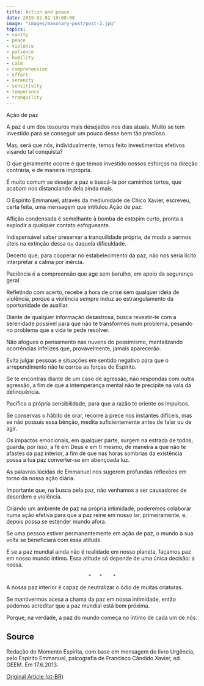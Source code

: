 ```yaml
---
title: Action and peace
date: 2019-02-01 19:00:00
image: "images/masonary-post/post-2.jpg"
topics: 
- vanity
- peace
- violence
- patience
- humility
- calm
- comprehension
- effort
- serenity
- sensitivity
- temperance
- tranquility
---
```



Ação de paz

A paz é um dos tesouros mais desejados nos dias atuais. Muito se tem investido
para se conseguir um pouco desse bem tão precioso.

Mas, será que nós, individualmente, temos feito investimentos efetivos visando
tal conquista?

O que geralmente ocorre é que temos investido nossos esforços na direção
contrária, e de maneira imprópria.

É muito comum se desejar a paz e buscá-la por caminhos tortos, que acabam nos
distanciando dela ainda mais.

O Espírito Emmanuel, através da mediunidade de Chico Xavier, escreveu, certa
feita, uma mensagem que intitulou Ação de paz:

Aflição condensada é semelhante à bomba de estopim curto, pronta a explodir a
qualquer contato esfogueante.

Indispensável saber preservar a tranquilidade própria, de modo a sermos úteis
na extinção dessa ou daquela dificuldade.

Decerto que, para cooperar no estabelecimento da paz, não nos seria lícito
interpretar a calma por inércia.

Paciência é a compreensão que age sem barulho, em apoio da segurança geral.

Refletindo com acerto, recebe a hora de crise sem qualquer ideia de violência,
porque a violência sempre induz ao estrangulamento da oportunidade de auxiliar.

Diante de qualquer informação desastrosa, busca revestir-te com a serenidade
possível para que não te transformes num problema, pesando no problema que a
vida te pede resolver.

Não afogues o pensamento nas nuvens do pessimismo, mentalizando ocorrências
infelizes que, provavelmente, jamais aparecerão.

Evita julgar pessoas e situações em sentido negativo para que o arrependimento
não te corroa as forças do Espírito.

Se te encontras diante de um caso de agressão, não respondas com outra
agressão, a fim de que a intemperança mental não te precipite na vala da
delinquência.

Pacifica a própria sensibilidade, para que a razão te oriente os impulsos.

Se conservas o hábito de orar, recorre à prece nos instantes difíceis, mas se
não possuis essa bênção, medita suficientemente antes de falar ou de agir.

Os impactos emocionais, em qualquer parte, surgem na estrada de todos; guarda,
por isso, a fé em Deus e em ti mesmo, de maneira a que não te afastes da paz
interior, a fim de que nas horas sombrias da existência possa a tua paz
converter-se em abençoada luz.

As palavras lúcidas de Emmanuel nos sugerem profundas reflexões em torno da
nossa ação diária.

Importante que, na busca pela paz, não venhamos a ser causadores de desordem e
violência.

Criando um ambiente de paz na própria intimidade, poderemos colaborar numa ação
efetiva para que a paz reine em nosso lar, primeiramente, e, depois possa se
estender mundo afora.

Se uma pessoa estiver permanentemente em ação de paz, o mundo à sua volta se
beneficiará com essa atitude.

E se a paz mundial ainda não é realidade em nosso planeta, façamos paz em nosso
mundo íntimo. Essa atitude só depende de uma única decisão: a nossa.

                                  *   *    *

A nossa paz interior é capaz de neutralizar o ódio de muitas criaturas.

Se mantivermos acesa a chama da paz em nossa intimidade, então podemos
acreditar que a paz mundial está bem próxima.

Porque, na verdade, a paz do mundo começa no íntimo de cada um de nós.

## Source
Redação do Momento Espírita, com base em
mensagem do livro Urgência, pelo Espírito Emmanuel, psicografia de
Francisco Cândido Xavier, ed. GEEM.
Em 17.6.2013.

[Original Article (pt-BR)](http://www.momento.com.br/pt/ler_texto.php?id=4602)


